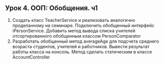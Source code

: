 ## Урок 4. ООП: Обобщения. ч1
1) Создать класс TeacherService и реализовать аналогично проделанному на семинаре. Подключить обобщенный интерфейс iPersonService. Добавить метод вывода списка учителей отсортированного обобщенным классом PersonComparator
2) Разработать обобщенный метод averageAge для подсчета среднего возраста студентов, учителей и работников. Вывести результат работы класса на консоль. Метод сделать статическим в классе AccountController
